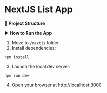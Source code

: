 # NextJS List App

📁 **Project Structure**


▶️ **How to Run the App**

1. Move to `/nextjs` folder
2. Install dependencies:

```
npm install
```

3. Launch the local dev server:

```
npm run dev
```

4. Open your browser at http://localhost:3000